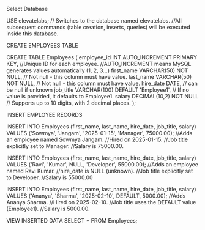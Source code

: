 Select Database

USE elevatelabs;
// Switches to the database named elevatelabs.
//All subsequent commands (table creation, inserts, queries) will be executed inside this database.

CREATE EMPLOYEES TABLE

CREATE TABLE Employees (
    employee_id INT AUTO_INCREMENT PRIMARY KEY, //Unique ID for each employee. //AUTO_INCREMENT means MySQL generates values automatically (1, 2, 3...)
    first_name VARCHAR(50) NOT NULL, // Not null - this column must have value.
    last_name VARCHAR(50) NOT NULL,  // Not null - this column must have value.
    hire_date DATE, // can be null if unknown
    job_title VARCHAR(100) DEFAULT 'Employee1', // If no value is provided, it defaults to Employee1.
    salary DECIMAL(10,2) NOT NULL // Supports up to 10 digits, with 2 decimal places.
);

INSERT EMPLOYEE RECORDS

INSERT INTO Employees (first_name, last_name, hire_date, job_title, salary)
VALUES ('Sowmya', 'Jangam', '2025-01-15', 'Manager', 75000.00); 
 //Adds an employee named Sowmya Jangam.
//Hired on 2025-01-15.
//Job title explicitly set to Manager.
//Salary is 75000.00.


INSERT INTO Employees (first_name, last_name, hire_date, job_title, salary) 
VALUES ('Ravi', 'Kumar', NULL, 'Developer', 55000.00);
//Adds an employee named Ravi Kumar.
//hire_date is NULL (unknown).
//Job title explicitly set to Developer.
//Salary is 55000.00

INSERT INTO Employees (first_name, last_name, hire_date, job_title, salary) 
VALUES ('Ananya', 'Sharma', '2025-02-10', DEFAULT, 5000.00);
//Adds Ananya Sharma.
//Hired on 2025-02-10.
//Job title uses the DEFAULT value (Employee1).
//Salary is 5000.00.

VIEW INSERTED DATA
SELECT * FROM Employees;


